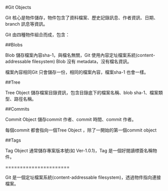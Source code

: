 #Git Objects

Git 核心是物件儲存，物件包含了資料檔案、歷史記錄訊息、作者資訊、日期、branch 訊息等資訊。

Git 由四種物件組合而成，包含：

##Blobs

Blob 儲存檔案內容sha-1，與檔名無關，Git 使用內容定址檔案系統(content-addressable filesystem)
Blob 沒有 metadata，沒有檔名資訊。

檔案內容相同Git 只會儲存一份，相同的檔案內容，檔案sha-1 也會一樣。

##Tree

Tree Object 儲存檔案目錄資訊，包含目錄底下的檔案名稱、blob sha-1、檔案類型、路徑名稱。

##Commits

Commit Object 儲存commit 作者、commit 時間、commit 作者。

每個commit 都會指向一個Tree Object ，除了一開始的第一個commit object

##Tags

Tag Object 通常儲存專案版本號(如 Ver-1.0.1)，Tag 是一個好閱讀標簽名稱物件。

======================

Git 是一個定址檔案系統(content-addressable filesystem)，透過物件指向連接檔案。


